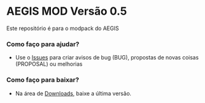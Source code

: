 # AEGIS MOD Versão 0.5 #

Este repositório é para o modpack do AEGIS

### Como faço para ajudar? ###

* Use o [Issues](https://bitbucket.org/aegisarma3/asin/issues) para criar avisos de bug (BUG), propostas de novas coisas (PROPOSAL) ou melhorias

### Como faço para baixar? ###

* Na área de [Downloads](https://bitbucket.org/aegisarma3/asin/downloads), baixe a última versão.